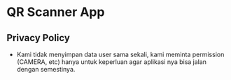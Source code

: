 # QR Scanner App
## Privacy Policy
- Kami tidak menyimpan data user sama sekali, kami meminta permission (CAMERA, etc) hanya untuk keperluan agar aplikasi nya bisa jalan dengan semestinya.
